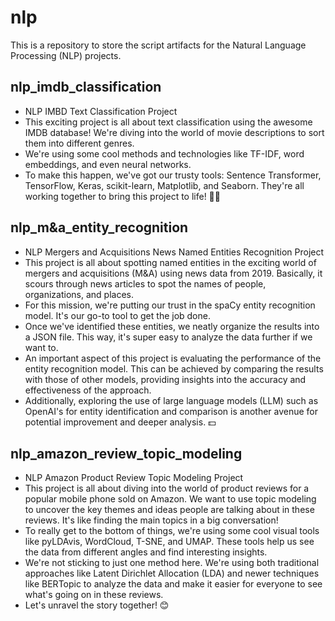 # nlp  
This is a repository to store the script artifacts for the Natural Language Processing (NLP) projects.  

## nlp_imdb_classification  
- NLP IMBD Text Classification Project
- This exciting project is all about text classification using the awesome IMDB database! We're diving into the world of movie descriptions to sort them into different genres.
- We're using some cool methods and technologies like TF-IDF, word embeddings, and even neural networks.
- To make this happen, we've got our trusty tools: Sentence Transformer, TensorFlow, Keras, scikit-learn, Matplotlib, and Seaborn. They're all working together to bring this project to life! 🎥🍿

## nlp_m&a_entity_recognition
- NLP Mergers and Acquisitions News Named Entities Recognition Project
- This project is all about spotting named entities in the exciting world of mergers and acquisitions (M&A) using news data from 2019. Basically, it scours through news articles to spot the names of people, organizations, and places.
- For this mission, we're putting our trust in the spaCy entity recognition model. It's our go-to tool to get the job done.
- Once we've identified these entities, we neatly organize the results into a JSON file. This way, it's super easy to analyze the data further if we want to.
- An important aspect of this project is evaluating the performance of the entity recognition model. This can be achieved by comparing the results with those of other models, providing insights into the accuracy and effectiveness of the approach.
- Additionally, exploring the use of large language models (LLM) such as OpenAI's for entity identification and comparison is another avenue for potential improvement and deeper analysis. 💵

## nlp_amazon_review_topic_modeling
- NLP Amazon Product Review Topic Modeling Project
- This project is all about diving into the world of product reviews for a popular mobile phone sold on Amazon. We want to use topic modeling to uncover the key themes and ideas people are talking about in these reviews. It's like finding the main topics in a big conversation!
- To really get to the bottom of things, we're using some cool visual tools like pyLDAvis, WordCloud, T-SNE, and UMAP. These tools help us see the data from different angles and find interesting insights.
- We're not sticking to just one method here. We're using both traditional approaches like Latent Dirichlet Allocation (LDA) and newer techniques like BERTopic to analyze the data and make it easier for everyone to see what's going on in these reviews.
- Let's unravel the story together! 😊
